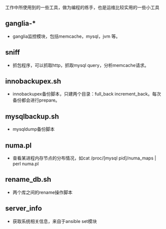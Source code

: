 工作中所使用到的一些工具，做为编程的练手，也是运维比较实用的一些小工具

ganglia-*
--------------
* ganglia监控模块，包括memcache，mysql，jvm 等。

sniff
--------------
* 抓包程序，可以抓取http，抓取mysql query，分析memcache请求。

innobackupex.sh
--------------
* innobackupex备份脚本，只建两个目录：full_back increment_back。每次备份都会进行prepare。

mysqlbackup.sh 
-------------
* mysqldump备份脚本

numa.pl
-------------
* 查看某进程内存节点的分布情况，如cat /proc/[mysql pid]/numa_maps | perl numa.pl

rename_db.sh
-------------
* 两个库之间的rename操作脚本

server_info
------------
* 获取系统相关信息，来自于ansible set模块
